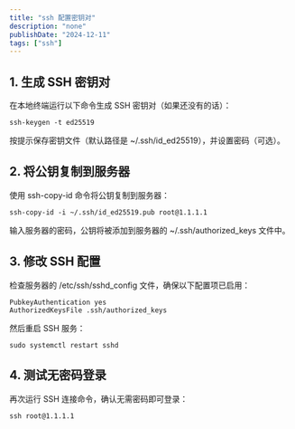 ```yaml
---
title: "ssh 配置密钥对"
description: "none"
publishDate: "2024-12-11"
tags: ["ssh"]
---
```


<!-- more --> 

## 1. 生成 SSH 密钥对

在本地终端运行以下命令生成 SSH 密钥对（如果还没有的话）：
```
ssh-keygen -t ed25519
```
按提示保存密钥文件（默认路径是 ~/.ssh/id_ed25519），并设置密码（可选）。

## 2. 将公钥复制到服务器

使用 ssh-copy-id 命令将公钥复制到服务器：

```
ssh-copy-id -i ~/.ssh/id_ed25519.pub root@1.1.1.1
```
输入服务器的密码，公钥将被添加到服务器的 ~/.ssh/authorized_keys 文件中。

## 3. 修改 SSH 配置

检查服务器的 /etc/ssh/sshd_config 文件，确保以下配置项已启用：

```
PubkeyAuthentication yes
AuthorizedKeysFile .ssh/authorized_keys
```
然后重启 SSH 服务：

```
sudo systemctl restart sshd
```

## 4. 测试无密码登录

再次运行 SSH 连接命令，确认无需密码即可登录：

```
ssh root@1.1.1.1
```